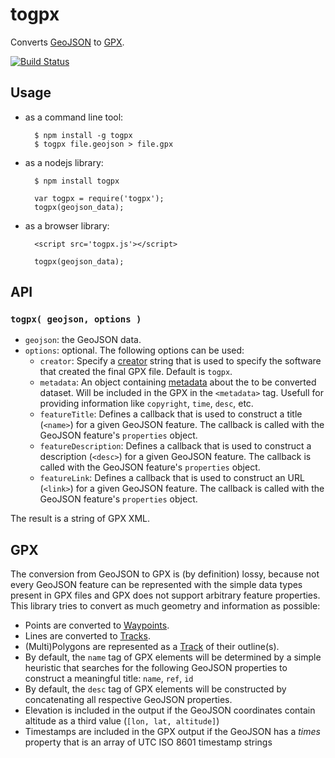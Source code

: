 togpx
=====

Converts [GeoJSON](http://geojson.org/) to [GPX](http://www.topografix.com/gpx.asp).

[![Build Status](https://secure.travis-ci.org/tyrasd/togpx.png)](https://travis-ci.org/tyrasd/togpx)

Usage
-----

* as a command line tool:
  
        $ npm install -g togpx
        $ togpx file.geojson > file.gpx
  
* as a nodejs library:
  
        $ npm install togpx
  
        var togpx = require('togpx');
        togpx(geojson_data);
  
* as a browser library:
  
        <script src='togpx.js'></script>
  
        togpx(geojson_data);

API
---

### `togpx( geojson, options )`

* `geojson`: the GeoJSON data.
* `options`: optional. The following options can be used:
  * `creator`: Specify a [creator](http://www.topografix.com/gpx/1/1/#element_gpx) string that is used to specify the software that created the final GPX file. Default is `togpx`.
  * `metadata`: An object containing [metadata](http://www.topografix.com/gpx/1/1/#type_metadataType) about the to be converted dataset. Will be included in the GPX in the `<metadata>` tag. Usefull for providing information like `copyright`, `time`, `desc`, etc.
  * `featureTitle`: Defines a callback that is used to construct a title (`<name>`) for a given GeoJSON feature. The callback is called with the GeoJSON feature's `properties` object.
  * `featureDescription`: Defines a callback that is used to construct a description (`<desc>`) for a given GeoJSON feature. The callback is called with the GeoJSON feature's `properties` object.
  * `featureLink`: Defines a callback that is used to construct an URL (`<link>`) for a given GeoJSON feature. The callback is called with the GeoJSON feature's `properties` object.

The result is a string of GPX XML.

GPX
---

The conversion from GeoJSON to GPX is (by definition) lossy, because not every GeoJSON feature can be represented with the simple data types present in GPX files and GPX does not support arbitrary feature properties. This library tries to convert as much geometry and information as possible:

* Points are converted to [Waypoints](http://www.topografix.com/gpx/1/1/#type_wptType).
* Lines are converted to [Tracks](http://www.topografix.com/gpx/1/1/#type_trkType).
* (Multi)Polygons are represented as a [Track](http://www.topografix.com/gpx/1/1/#type_trkType) of their outline(s).
* By default, the `name` tag of GPX elements will be determined by a simple heuristic that searches for the following GeoJSON properties to construct a meaningful title: `name`, `ref`, `id`
* By default, the `desc` tag of GPX elements will be constructed by concatenating all respective GeoJSON properties.
* Elevation is included in the output if the GeoJSON coordinates contain altitude as a third value (`[lon, lat, altitude]`)
* Timestamps are included in the GPX output if the GeoJSON has a *times* property that is an array of UTC ISO 8601 timestamp strings
